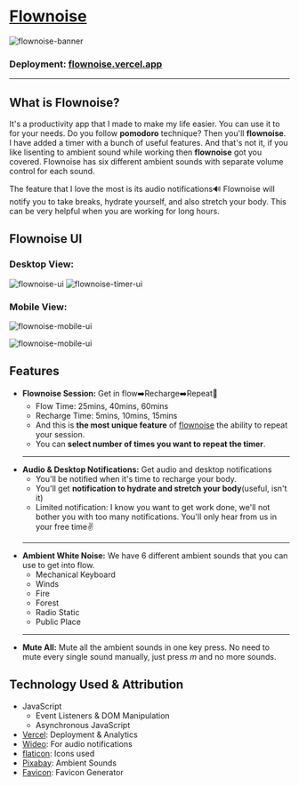 # [Flownoise](https://flownoise.vercel.app/)
![flownoise-banner](./Assests/flownoise%20banner.png)

### Deployment: [flownoise.vercel.app](flownoise.vercel.app)
---

## What is Flownoise?
It's a productivity app that I made to make my life easier. You can use it to for your needs. Do you follow **pomodoro** technique? Then you'll **flownoise**. I have added a timer with a bunch of useful features. And that's not it, if you like lisenting to ambient sound while working then **flownoise** got you covered. Flownoise has six different ambient sounds with separate volume control for each sound.

The feature that I love the most is its audio notifications🔊 Flownoise will notify you to take breaks, hydrate yourself, and also stretch your body. This can be very helpful when you are working for long hours.

## Flownoise UI

### Desktop View:
![flownoise-ui](./Assests/Screenshot%202022-12-27%20171719.png)
![flownoise-timer-ui](./Assests/Screenshot%202022-12-27%20171837.png)

### Mobile View:
![flownoise-mobile-ui](./Assests/Screenshot%202022-12-27%20172032.png)


![flownoise-mobile-ui](./Assests/Screenshot%202022-12-27%20172016.png)

## Features
- **Flownoise Session:** Get in flow➡️Recharge➡️Repeat🔁
  - Flow Time: 25mins, 40mins, 60mins
  -  Recharge Time: 5mins, 10mins, 15mins
  - And this is **the most unique feature** of [flownoise](https://flownoise.vercel.app/) the ability to repeat your session.
  - You can **select number of times you want to repeat the timer**.
  ---
- **Audio & Desktop Notifications:** Get audio and desktop notifications
  - You'll be notified when it's time to recharge your body.
  - You'll get **notification to hydrate and stretch your body**(useful, isn't it)
  - Limited notification: I know you want to get work done, we'll not bother you with too many notifications. You'll only hear from us in your free time✌️
  ---
- **Ambient White Noise:** We have 6 different ambient sounds that you can use to get into flow.
  - Mechanical Keyboard
  - Winds
  - Fire
  - Forest
  - Radio Static
  - Public Place
  ---
- **Mute All:** Mute all the ambient sounds in one key press. No need to mute every single sound manually, just press *m* and no more sounds.

## Technology Used & Attribution
- JavaScript
  - Event Listeners & DOM Manipulation
  - Asynchronous JavaScript
- [Vercel](https://vercel.com/): Deployment & Analytics
- [Wideo](https://wideo.co/text-to-speech/): For audio notifications
- [flaticon](https://www.flaticon.com/): Icons used
- [Pixabay](http://pixabay.com/music): Ambient Sounds
- [Favicon](favicon.io): Favicon Generator